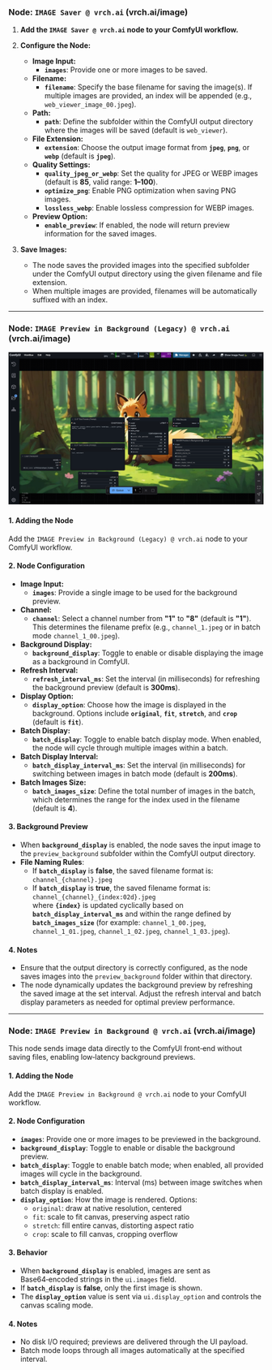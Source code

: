 ### Node: `IMAGE Saver @ vrch.ai` (vrch.ai/image)

1. **Add the `IMAGE Saver @ vrch.ai` node to your ComfyUI workflow.**

2. **Configure the Node:**
   - **Image Input:**
     - **`images`**: Provide one or more images to be saved.
   - **Filename:**
     - **`filename`**: Specify the base filename for saving the image(s). If multiple images are provided, an index will be appended (e.g., `web_viewer_image_00.jpeg`).
   - **Path:**
     - **`path`**: Define the subfolder within the ComfyUI output directory where the images will be saved (default is `web_viewer`).
   - **File Extension:**
     - **`extension`**: Choose the output image format from **`jpeg`**, **`png`**, or **`webp`** (default is **`jpeg`**).
   - **Quality Settings:**
     - **`quality_jpeg_or_webp`**: Set the quality for JPEG or WEBP images (default is **85**, valid range: **1–100**).
     - **`optimize_png`**: Enable PNG optimization when saving PNG images.
     - **`lossless_webp`**: Enable lossless compression for WEBP images.
   - **Preview Option:**
     - **`enable_preview`**: If enabled, the node will return preview information for the saved images.

3. **Save Images:**
   - The node saves the provided images into the specified subfolder under the ComfyUI output directory using the given filename and file extension.
   - When multiple images are provided, filenames will be automatically suffixed with an index.

---

### Node: `IMAGE Preview in Background (Legacy) @ vrch.ai` (vrch.ai/image)

![](../assets/images/example_003_preview_image_in_background.png)

#### 1. Adding the Node
Add the `IMAGE Preview in Background (Legacy) @ vrch.ai` node to your ComfyUI workflow.

#### 2. Node Configuration
- **Image Input:**
  - **`images`**: Provide a single image to be used for the background preview.
- **Channel:**
  - **`channel`**: Select a channel number from **"1"** to **"8"** (default is **"1"**). This determines the filename prefix (e.g., `channel_1.jpeg` or in batch mode `channel_1_00.jpeg`).
- **Background Display:**
  - **`background_display`**: Toggle to enable or disable displaying the image as a background in ComfyUI.
- **Refresh Interval:**
  - **`refresh_interval_ms`**: Set the interval (in milliseconds) for refreshing the background preview (default is **300ms**).
- **Display Option:**
  - **`display_option`**: Choose how the image is displayed in the background. Options include **`original`**, **`fit`**, **`stretch`**, and **`crop`** (default is **`fit`**).
- **Batch Display:**
  - **`batch_display`**: Toggle to enable batch display mode. When enabled, the node will cycle through multiple images within a batch.
- **Batch Display Interval:**
  - **`batch_display_interval_ms`**: Set the interval (in milliseconds) for switching between images in batch mode (default is **200ms**).
- **Batch Images Size:**
  - **`batch_images_size`**: Define the total number of images in the batch, which determines the range for the index used in the filename (default is **4**).

#### 3. Background Preview
- When **`background_display`** is enabled, the node saves the input image to the `preview_background` subfolder within the ComfyUI output directory.
- **File Naming Rules**:
  - If **`batch_display`** is **false**, the saved filename format is:  
    `channel_{channel}.jpeg`
  - If **`batch_display`** is **true**, the saved filename format is:  
    `channel_{channel}_{index:02d}.jpeg`  
    where **`{index}`** is updated cyclically based on **`batch_display_interval_ms`** and within the range defined by **`batch_images_size`** (for example: `channel_1_00.jpeg`, `channel_1_01.jpeg`, `channel_1_02.jpeg`, `channel_1_03.jpeg`).

#### 4. Notes
- Ensure that the output directory is correctly configured, as the node saves images into the `preview_background` folder within that directory.
- The node dynamically updates the background preview by refreshing the saved image at the set interval. Adjust the refresh interval and batch display parameters as needed for optimal preview performance.

---

### Node: `IMAGE Preview in Background @ vrch.ai` (vrch.ai/image)

This node sends image data directly to the ComfyUI front‑end without saving files, enabling low‑latency background previews.

#### 1. Adding the Node
Add the `IMAGE Preview in Background @ vrch.ai` node to your ComfyUI workflow.

#### 2. Node Configuration
- **`images`**: Provide one or more images to be previewed in the background.
- **`background_display`**: Toggle to enable or disable the background preview.
- **`batch_display`**: Toggle to enable batch mode; when enabled, all provided images will cycle in the background.
- **`batch_display_interval_ms`**: Interval (ms) between image switches when batch display is enabled.
- **`display_option`**: How the image is rendered. Options:
  - `original`: draw at native resolution, centered
  - `fit`: scale to fit canvas, preserving aspect ratio
  - `stretch`: fill entire canvas, distorting aspect ratio
  - `crop`: scale to fill canvas, cropping overflow

#### 3. Behavior
- When **`background_display`** is enabled, images are sent as Base64‑encoded strings in the `ui.images` field.
- If **`batch_display`** is **false**, only the first image is shown.
- The **`display_option`** value is sent via `ui.display_option` and controls the canvas scaling mode.

#### 4. Notes
- No disk I/O required; previews are delivered through the UI payload.
- Batch mode loops through all images automatically at the specified interval.